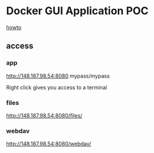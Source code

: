 # Docker GUI Application POC

[howto](https://www.digitalocean.com/community/tutorials/how-to-remotely-access-gui-applications-using-docker-and-caddy-on-ubuntu-20-04)

## access

### app
http://148.187.98.54:8080
mypass/mypass

Right click gives you access to a terminal

### files
http://148.187.98.54:8080/files/

### webdav
http://148.187.98.54:8080/webdav/

